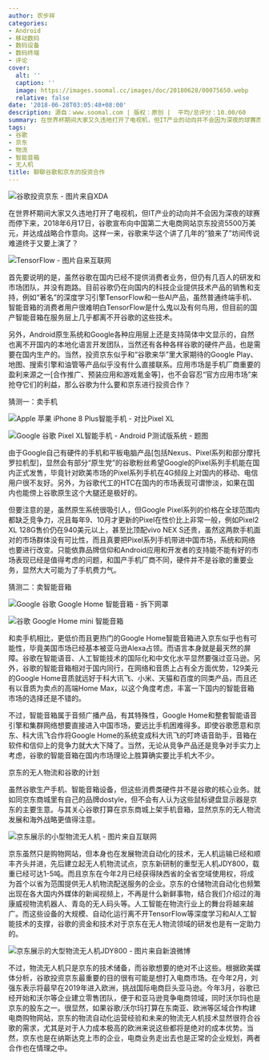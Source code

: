 ```yaml
---
author: 农步祥
categories:
- Android
- 移动数码
- 数码设备
- 数码终端
- 评论
cover:
  alt: ''
  caption: ''
  image: https://images.soomal.cc/images/doc/20180628/00075650.webp
  relative: false
date: '2018-06-28T03:05:48+08:00'
description: 源自：www.soomal.com | 版权：原创 |  平均/总评分：10.00/60
summary: 在世界杯期间大家又久违地打开了电视机，但IT产业的动向并不会因为深夜的球赛而停下来，2018年6月17日，谷歌宣布向中国第二大电商网站京东投资5500万美元，并达成战略合作意向。这样一来，谷歌来华这个讲了几年的“狼来了”坊间传说难道又要上演了？
tags:
- 谷歌
- 京东
- 物流
- 智能音箱
- 无人机
title: 聊聊谷歌和京东的投资合作
---
```


![谷歌投资京东 - 图片来自XDA](https://images.soomal.cc/images/doc/20180628/00075646.webp)



在世界杯期间大家又久违地打开了电视机，但IT产业的动向并不会因为深夜的球赛而停下来，2018年6月17日，谷歌宣布向中国第二大电商网站京东投资5500万美元，并达成战略合作意向。这样一来，谷歌来华这个讲了几年的“狼来了”坊间传说难道终于又要上演了？



![TensorFlow - 图片自来互联网](https://images.soomal.cc/images/doc/20180628/00075647.webp)



首先要说明的是，虽然谷歌在国内已经不提供消费者业务，但仍有几百人的研发和市场团队，并没有跑路。目前谷歌仍在向国内的科技企业提供技术产品的销售和支持，例如“著名”的深度学习引擎TensorFlow和一些AI产品，虽然普通终端手机、智能音箱的消费者用户很难明白TensorFlow是什么鬼以及有何鸟用，但目前的国产智能音箱在服务层上几乎都离不开谷歌的这些技术。



另外，Android原生系统和Google各种应用层上还是支持简体中文显示的，自然也离不开国内的本地化语言开发团队，当然还有各种各样谷歌的硬件产品，也是需要在国内生产的。当然，投资京东似乎和“谷歌来华”里大家期待的Google Play、地图、搜索引擎和油管等产品似乎没有什么直接联系。应用市场是手机厂商重要的盈利来源之一[合作推广、预装应用和游戏氪金等]，也不会容忍“官方应用市场”来抢夺它们的利益，那么谷歌为什么要和京东进行投资合作？



猜测一：卖手机



![Apple 苹果 iPhone 8 Plus智能手机 - 对比Pixel XL](https://images.soomal.cc/images/doc/20170927/00070492_01.webp)



![Google 谷歌 Pixel XL智能手机 - Android P测试版系统 - 题图](https://images.soomal.cc/images/doc/20180310/00073536_01.webp)



由于Google自己有硬件的手机和平板电脑产品[包括Nexus、Pixel系列和部分摩托罗拉机型]，显然会有部分“原生党”的谷歌粉丝希望Google的Pixel系列手机能在国内正式发售，毕竟针对欧美市场的Pixel系列手机在4G频段上对国内的移动、电信用户很不友好。另外，为谷歌代工的HTC在国内的市场表现可谓惨淡，如果在国内也能傍上谷歌原生这个大腿还是极好的。



但要注意的是，虽然原生系统很吸引人，但Google Pixel系列的价格在全球范围内都缺乏竞争力，况且每年9、10月才更新的Pixel在性价比上非常一般，例如Pixel2 XL 128G售价仍在940美元以上，甚至比顶配vivo NEX S还贵，虽然这两款手机面对的市场群体没有可比性，而且真要把Pixel系列手机带进中国市场，系统和网络也要进行改变。只能依靠品牌信仰和Android应用和开发者的支持能不能有好的市场表现已经是值得考虑的问题，和国产手机厂商不同，硬件并不是谷歌的重要业务，显然大大可能为了手机费力气。



猜测二：卖智能音箱



![Google 谷歌 Google Home 智能音箱 - 拆下网罩](https://images.soomal.cc/images/doc/20170526/00068087_01.webp)



![谷歌 Google Home mini 智能音箱](https://images.soomal.cc/images/doc/20180111/00072866_01.webp)



和卖手机相比，更低价而且更热门的Google Home智能音箱进入京东似乎也有可能性，毕竟美国市场已经基本被亚马逊Alexa占领。而语言本身就是最天然的屏障。谷歌在智能语音、人工智能技术的国际化和中文化水平显然要强过亚马逊。另外，谷歌的智能音箱相对于国内同行，在网络和音质上占有全方面优势，129美元的Google Home音质就远好于科大讯飞、小米、天猫和百度的同类产品，而且还有以音质为卖点的高端Home Max，以这个角度考虑，丰富一下国内的智能音箱市场的选择还是不错的。



不过，智能音箱属于音频广播产品，有其特殊性，Google Home和整套智能语音引擎和集群网络想要直接进入中国市场，要远比手机困难得多。即使谷歌愿意和京东、科大讯飞合作将Google Home的系统变成科大讯飞的叮咚语音助手，音箱在软件和信仰上的竞争力就大大下降了。当然，无论从竞争产品还是竞争对手实力上考虑，谷歌的智能音箱在国内市场理论上胜算确实要比手机大不少。



京东的无人物流和谷歌的计划



虽然谷歌生产手机、智能音箱设备，但这些消费类硬件并不是谷歌的核心业务。就如同京东商城里有自己的品牌dostyle，但不会有人认为这些鼠标键盘显示器是京东的主要生意。与其关心谷歌打算在京东商城上架手机音箱，显然京东的无人物流发展和海外战略更值得注意。



![京东展示的小型物流无人机 - 图片来自互联网](https://images.soomal.cc/images/doc/20180628/00075648.webp)



京东虽然只是购物网站，但本身也在发展物流自动化的技术，无人机运输已经和顺丰齐头并进，先后建立起无人机物流试点，京东新研制的重型无人机JDY800，载重已经可达1-5吨。而且京东在今年2月已经获得陕西省的全省空域使用权，将成为首个以省为范围提供无人机物流配送服务的企业。京东的仓储物流自动化也频繁出现在各大国内外媒体的新闻视频上，不再是什么新鲜事物，结合我们介绍过的海康威视物流机器人、青岛的无人码头等。人工智能在物流行业上的舞台将越来越广。而这些设备的大规模、自动化运行离不开TensorFlow等深度学习和AI人工智能技术的支撑，谷歌的资金和技术对于京东在无人物流领域的研发也是有一定助力的。



![京东展示的大型物流无人机JDY800 - 图片来自新浪微博](https://images.soomal.cc/images/doc/20180628/00075649.webp)



不过，物流无人机只是京东的技术储备，而谷歌想要的绝对不止这些。根据欧美媒体分析，谷歌投资京东最重要的目的很有可能是想打入电商市场。在今年2月，刘强东表示将最早在2019年进入欧洲，挑战国际电商巨头亚马逊。今年3月，谷歌已经开始和沃尔等企业建立零售团队，便于和亚马逊竞争电商领域，同时沃尔玛也是京东的股东之一。很显然，如果谷歌/沃尔玛打算在东南亚、欧洲等区域合作构建电商购物网站，京东的物流自动化运营经验和未来的物流无人机技术显然很符合谷歌的需求，尤其是对于人力成本极高的欧洲来说这些都将是绝对的成本优势。当然，京东也是在纳斯达克上市的企业，电商业务走出去也是正常的企业规划，两者合作也在情理之中。